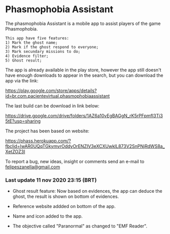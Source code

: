 # Phasmophobia Assistant

The phasmophobia Assistant is a mobile app to assist players of the game Phasmophobia.

    This app have five features:
    1) Mark the ghost name;
    2) Mark if the ghost respond to everyone;
    3) Mark secundary missions to do;
    4) Evidence filter;
    5) Ghost result;
    
The app is already available in the play store, however the app still doesn't have enough downloads to appear in the search, but you can download the app via the link: 

https://play.google.com/store/apps/details?id=br.com.pacientevirtual.phasmophobiaassistant
    
The last build can be download in link below: 

https://drive.google.com/drive/folders/1AZ6a10vEgBAGgN_rK5rPFpmfI3Ti35tE?usp=sharing
    
The project has been based on website: 

https://phass.herokuapp.com/?fbclid=IwAR0UQqTGkymvrOddyOrENZIV3eXCXUwklL873V2SnPNjRdWS8a_XetZOZ3I

To report a bug, new ideas, insight or comments send an e-mail to felipeszanella@gmail.com

### Last update 11 nov 2020 23:15 (BRT)

* Ghost result feature: Now based on evidences, the app can deduce the ghost, the result is shown on bottom of evidences.

* Reference website addded on bottom of the app.

* Name and icon added to the app.

* The objective called "Paranormal" as changed to "EMF Reader".
